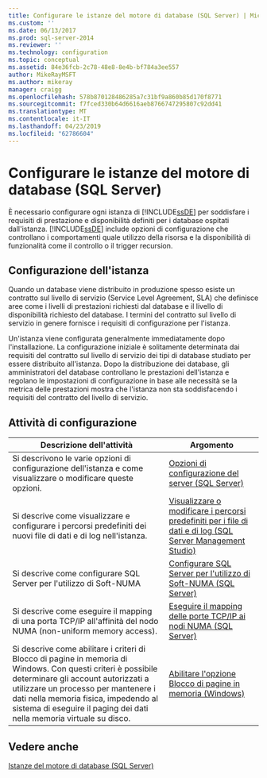```yaml
---
title: Configurare le istanze del motore di database (SQL Server) | Microsoft Docs
ms.custom: ''
ms.date: 06/13/2017
ms.prod: sql-server-2014
ms.reviewer: ''
ms.technology: configuration
ms.topic: conceptual
ms.assetid: 84e36fcb-2c78-48e8-8e4b-bf784a3ee557
author: MikeRayMSFT
ms.author: mikeray
manager: craigg
ms.openlocfilehash: 578b870128486285a7c31bf9a860b85d170f8771
ms.sourcegitcommit: f7fced330b64d6616aeb8766747295807c92dd41
ms.translationtype: MT
ms.contentlocale: it-IT
ms.lasthandoff: 04/23/2019
ms.locfileid: "62786604"
---
```

# <a name="configure-database-engine-instances-sql-server"></a>Configurare le istanze del motore di database (SQL Server)
  È necessario configurare ogni istanza di [!INCLUDE[ssDE](../../includes/ssde-md.md)] per soddisfare i requisiti di prestazione e disponibilità definiti per i database ospitati dall'istanza. [!INCLUDE[ssDE](../../includes/ssde-md.md)] include opzioni di configurazione che controllano i comportamenti quale utilizzo della risorsa e la disponibilità di funzionalità come il controllo o il trigger recursion.  
  
## <a name="instance-configuration"></a>Configurazione dell'istanza  
 Quando un database viene distribuito in produzione spesso esiste un contratto sul livello di servizio (Service Level Agreement, SLA) che definisce aree come i livelli di prestazioni richiesti dal database e il livello di disponibilità richiesto del database. I termini del contratto sul livello di servizio in genere fornisce i requisiti di configurazione per l'istanza.  
  
 Un'istanza viene configurata generalmente immediatamente dopo l'installazione. La configurazione iniziale è solitamente determinata dai requisiti del contratto sul livello di servizio dei tipi di database studiato per essere distribuito all'istanza. Dopo la distribuzione dei database, gli amministratori del database controllano le prestazioni dell'istanza e regolano le impostazioni di configurazione in base alle necessità se la metrica delle prestazioni mostra che l'istanza non sta soddisfacendo i requisiti del contratto del livello di servizio.  
  
## <a name="configuration-tasks"></a>Attività di configurazione  
  
|Descrizione dell'attività|Argomento|  
|----------------------|-----------|  
|Si descrivono le varie opzioni di configurazione dell'istanza e come visualizzare o modificare queste opzioni.|[Opzioni di configurazione del server &#40;SQL Server&#41;](server-configuration-options-sql-server.md)|  
|Si descrive come visualizzare e configurare i percorsi predefiniti dei nuovi file di dati e di log nell'istanza.|[Visualizzare o modificare i percorsi predefiniti per i file di dati e di log &#40;SQL Server Management Studio&#41;](view-or-change-the-default-locations-for-data-and-log-files.md)|  
|Si descrive come configurare SQL Server per l'utilizzo di Soft-NUMA|[Configurare SQL Server per l'utilizzo di Soft-NUMA &#40;SQL Server&#41;](soft-numa-sql-server.md)|  
|Si descrive come eseguire il mapping di una porta TCP/IP all'affinità del nodo NUMA (non-uniform memory access).|[Eseguire il mapping delle porte TCP/IP ai nodi NUMA &#40;SQL Server&#41;](map-tcp-ip-ports-to-numa-nodes-sql-server.md)|  
|Si descrive come abilitare i criteri di Blocco di pagine in memoria di Windows. Con questi criteri è possibile determinare gli account autorizzati a utilizzare un processo per mantenere i dati nella memoria fisica, impedendo al sistema di eseguire il paging dei dati nella memoria virtuale su disco.|[Abilitare l'opzione Blocco di pagine in memoria &#40;Windows&#41;](enable-the-lock-pages-in-memory-option-windows.md)|  
  
## <a name="see-also"></a>Vedere anche  
 [Istanze del motore di database &#40;SQL Server&#41;](database-engine-instances-sql-server.md)  
  
  
